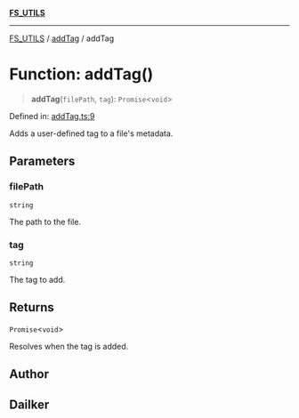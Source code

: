 [**FS_UTILS**](../../README.md)

***

[FS_UTILS](../../README.md) / [addTag](../README.md) / addTag

# Function: addTag()

> **addTag**(`filePath`, `tag`): `Promise`\<`void`\>

Defined in: [addTag.ts:9](https://github.com/dailker/everyutil/blob/26e2bb73429918cf0d08899e9efd90b82a42c92e/src/fs/addTag.ts#L9)

Adds a user-defined tag to a file's metadata.

## Parameters

### filePath

`string`

The path to the file.

### tag

`string`

The tag to add.

## Returns

`Promise`\<`void`\>

Resolves when the tag is added.

## Author

## Dailker
